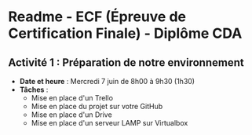 # Readme - ECF (Épreuve de Certification Finale) - Diplôme CDA

## Activité 1 : Préparation de notre environnement
- **Date et heure** : Mercredi 7 juin de 8h00 à 9h30 (1h30)
- **Tâches** :
  - Mise en place d'un Trello
  - Mise en place du projet sur votre GitHub
  - Mise en place d'un Drive
  - Mise en place d'un serveur LAMP sur Virtualbox